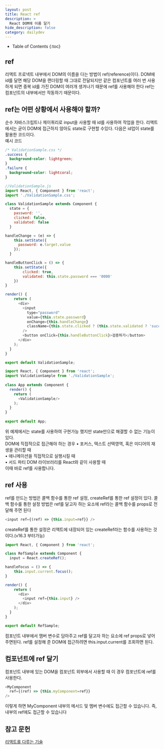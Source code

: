 ```yaml
---
layout: post
title: React ref
description: >
  React DOM에 이름 달기
hide_description: false
category: dailydev
---
```


- Table of Contents
{:toc}

## ref
리액트 프로넥트 내부에서 DOM의 이름을 다는 방법이 ref(reference)이다.
DOM에 id를 달면 해당 DOM을 랜더링할 때 그대로 전달되지만 같은 컴포넌트를 여러 번 사용하게 되면 중복 id를 가진 DOM이 여러개 생겨나기 때문에 ref를 사용해야 한다 ref는 컴포넌트의 내부에서만 작동하기 때문이다.
 
## ref는 어떤 상황에서 사용해야 할까?
순수 자바스크립트나 제이쿼리로 input을 사용할 때 id를 사용하여 작업을 한다.
리액트에서는 굳이 DOM에 접근하지 않아도 state로 구현할 수있다. 다음은 id업이 state를 활용한 코드이다.<br>
예시 코드
```css
/* ValidationSample.css */
.success {
  background-color: lightgreen;
}
.failure {
  background-color: lightcoral;
}

```
```javascript
//ValidationSample.js
import React, { Component } from 'react';
import './ValidationSample.css';

class ValidationSample extends Component {
  state = {
    password: '',
    clicked: false,
    validated: false
  }

handleChange = (e) => {
    this.setState({
      password: e.target.value
    });
  }

handleButtonClick = () => {
    this.setState({
        clicked: true,
        validated: this.state.password === '0000'
    })
}

render() {
    return (
      <div>
        <input
          type="password"
          value={this.state.password}
          onChange={this.handleChange}
          className={this.state.clicked ? (this.state.validated ? 'success' : 'failure') : ''}
        />
        <button onClick={this.handleButtonClick}>검증하기</button>
      </div>
    );
  }
}

export default ValidationSample;

```
```javascript
import React, { Component } from 'react';
import ValidationSample from './ValidationSample';
 
class App extends Component {
  render() {
    return (
      <ValidationSample/>
    );
  }
}
 
export default App;
```
위 예제에서는 state를 사용하여 구현가능 했지만 state만으로 해결할 수 없는 기능이 있다.<br>
DOM에 직접적으로 접근해야 하는 경우
• 포커스, 텍스트 선택영역, 혹은 미디어의 재생을 관리할 때<br>
• 애니메이션을 직접적으로 실행시킬 때<br>
• 서드 파티 DOM 라이브러리를 React와 같이 사용할 때<br>
이때 바로 ref를 사용합니다.

## ref 사용
ref를 만드는 방법은 콜백 함수를 통한 ref 설정, createRef를 통한 ref 설정이 있다.
콜백 함수를 통한 설정 방법은 ref를 달고자 하는 요소에 ref라는 콜백 함수를 props로 전달해 주면 된다
```javascript
<input ref={(ref) => {this.input=ref}} />
```
createRef를 통한 설정은 리액트에 내장되어 있는 createRef라는 함수를 사용하는 것이다.(v16.3 부터가능)
```javascript
import React, { Component } from 'react';

class RefSample extends Component {
  input = React.createRef();

handleFocus = () => {
    this.input.current.focus();
}

render() {
    return (
      <div>
        <input ref={this.input} />
      </div>
    );
  }
}

export default RefSample;
```
컴포넌트 내부에서 맴버 변수로 담아주고 ref를 달고자 하는 요소에 ref props로 넣어 주면된다.
ref를 설정해 준 DOM에 접근하려면 this.input.current를 조회하면 된다.

## 컴포넌트에 ref 달기
컴포넌트 내부에 있는 DOM을 컴포넌트 외부에서 사용할 때 이 경우 컴포넌트에 ref를 사용한다.
```javascript
<MyComponent
  ref={(ref) => {this.myComponent=ref}}
/>
```
이렇게 하면 MyComponent 내부의 메서드 및 멤버 변수에도 접근할 수 있습니다. 즉, 내부의 ref에도 접근할 수 있습니다

## 참고 문헌

[리액트를 다루는 기술](http://www.kyobobook.co.kr/product/detailViewKor.laf?mallGb=KOR&ejkGb=KOR&linkClass=&barcode=9791160508796)
